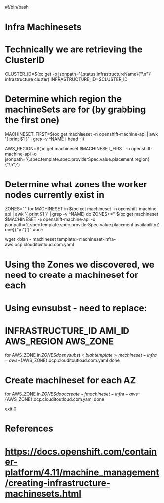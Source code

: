 #!/bin/bash
# Infra Machinesets

# Technically we are retrieving the ClusterID
CLUSTER_ID=$(oc get -o jsonpath='{.status.infrastructureName}{"\n"}' infrastructure cluster)
INFRASTRUCTURE_ID=$CLUSTER_ID

# Determine which region the machineSets are for (by grabbing the first one)
MACHINESET_FIRST=$(oc get machineset -n openshift-machine-api | awk '{ print $1 }' | grep -v ^NAME | head -1)

AWS_REGION=$(oc get machineset $MACHINESET_FIRST -n openshift-machine-api -o jsonpath='{.spec.template.spec.providerSpec.value.placement.region}{"\n"}')

# Determine what zones the worker nodes currently exist in
ZONES=""
for MACHINESET in $(oc get machineset -n openshift-machine-api | awk '{ print $1 }' | grep -v ^NAME)
do 
  ZONES+=" $(oc get machineset $MACHINESET -n openshift-machine-api -o jsonpath='{.spec.template.spec.providerSpec.value.placement.availabilityZone}{"\n"}')"
done

wget <blah - machineset template> machineset-infra-aws.ocp.clouditoutloud.com.yaml
# Using the Zones we discovered, we need to create a machineset for each
# Using evnsubst - need to replace: 
# INFRASTRUCTURE_ID AMI_ID AWS_REGION AWS_ZONE
for AWS_ZONE in $ZONES
do 
 envsubst < blah template  > machineset-infra-aws-${AWS_ZONE}.ocp.clouditoutloud.com.yaml 
done
 
# Create machineset for each AZ
for AWS_ZONE in $ZONES
do
  oc create -f  machineset-infra-aws-${AWS_ZONE}.ocp.clouditoutloud.com.yaml
done

exit 0

# References
# https://docs.openshift.com/container-platform/4.11/machine_management/creating-infrastructure-machinesets.html
